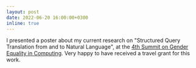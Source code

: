 ```yaml
---
layout: post
date: 2022-06-20 16:00:00+0300
inline: true
---
```


I presented a poster about my current research on "Structured Query Translation from and to Natural Language", at the <a href="https://gec22.auth.gr/">4th Summit on Gender Equality in Computing</a>. Very happy to have received a travel grant for this work.

